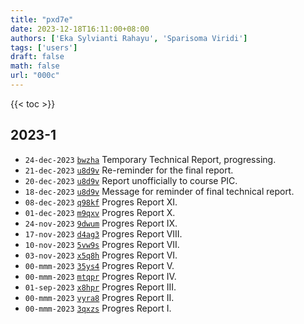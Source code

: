 ```yaml
---
title: "pxd7e"
date: 2023-12-18T16:11:00+08:00
authors: ['Eka Sylvianti Rahayu', 'Sparisoma Viridi']
tags: ['users']
draft: false
math: false
url: "000c"
---
```

{{< toc >}}


## 2023-1
+ `24-dec-2023` [`bwzha`](https://osf.io/bwzha) Temporary Technical Report, progressing.
+ `21-dec-2023` [`u8d9v`](https://osf.io/u8d9v) Re-reminder for the final report.
+ `20-dec-2023` [`u8d9v`](https://osf.io/u8d9v) Report unofficially to course PIC.
+ `18-dec-2023` [`u8d9v`](https://osf.io/u8d9v) Message for reminder of final technical report.
+ `08-dec-2023` [`q98kf`](https://osf.io/q98kf) Progres Report XI.
+ `01-dec-2023` [`m9qxv`](https://osf.io/m9qxv) Progres Report X.
+ `24-nov-2023` [`9dwum`](https://osf.io/9dwum) Progres Report IX.
+ `17-nov-2023` [`d4ag3`](https://osf.io/d4ag3) Progres Report VIII.
+ `10-nov-2023` [`5vw9s`](https://osf.io/5vw9s) Progres Report VII.
+ `03-nov-2023` [`x5q8h`](https://osf.io/x5q8h) Progres Report VI.
+ `00-mmm-2023` [`35ys4`](https://osf.io/35ys4) Progres Report V.
+ `00-mmm-2023` [`mtqpr`](https://osf.io/mtqpr) Progres Report IV.
+ `01-sep-2023` [`x8hpr`](https://osf.io/x8hpr) Progres Report III.
+ `00-mmm-2023` [`vyra8`](https://osf.io/vyra8) Progres Report II.
+ `00-mmm-2023` [`3qxzs`](https://osf.io/3qxzs) Progres Report I.
